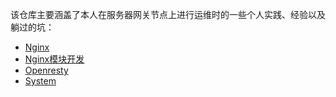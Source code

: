 该仓库主要涵盖了本人在服务器网关节点上进行运维时的一些个人实践、经验以及躺过的坑：

* [Nginx](nginx.md)
* [Nginx模块开发](nginx-dev.md)
* [Openresty](openresty.md)
* [System](openresty.md)
